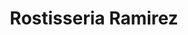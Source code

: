 ---
title: "Rostisseria Ramirez"
url: /sant-andreu-de-la-barca/rostisseria-ramirez/
shop: Lebensmittel
---